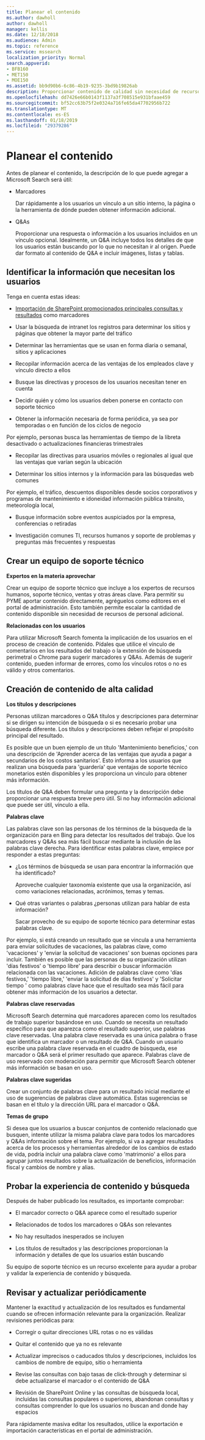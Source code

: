 ```yaml
---
title: Planear el contenido
ms.author: dawholl
author: dawholl
manager: kellis
ms.date: 12/18/2018
ms.audience: Admin
ms.topic: reference
ms.service: mssearch
localization_priority: Normal
search.appverid:
- BFB160
- MET150
- MOE150
ms.assetid: bb9d90b6-6c86-4b19-9235-3bd9b19826ab
description: Proporcionar contenido de calidad sin necesidad de recursos adicionales cuando se usa Microsoft Search
ms.openlocfilehash: dd7426e66b0143f1137a3f708515e931bfaae459
ms.sourcegitcommit: bf52cc63b75f2e0324a716fe65da47702956b722
ms.translationtype: MT
ms.contentlocale: es-ES
ms.lasthandoff: 01/18/2019
ms.locfileid: "29379286"
---
```

# <a name="plan-your-content"></a>Planear el contenido

Antes de planear el contenido, la descripción de lo que puede agregar a Microsoft Search será útil:
  
- Marcadores
    
    Dar rápidamente a los usuarios un vínculo a un sitio interno, la página o la herramienta de dónde pueden obtener información adicional.
    
- Q&As
    
    Proporcionar una respuesta o información a los usuarios incluidos en un vínculo opcional. Idealmente, un Q&A incluye todos los detalles de que los usuarios están buscando por lo que no necesitan ir al origen. Puede dar formato al contenido de Q&A e incluir imágenes, listas y tablas.
    
## <a name="identify-information-your-users-need"></a>Identificar la información que necesitan los usuarios

Tenga en cuenta estas ideas:
  
- [Importación de SharePoint promocionados principales consultas y resultados](import-sharepoint-promoted-results-and-top-queries.md) como marcadores 
    
- Usar la búsqueda de intranet los registros para determinar los sitios y páginas que obtener la mayor parte del tráfico
    
- Determinar las herramientas que se usan en forma diaria o semanal, sitios y aplicaciones
    
- Recopilar información acerca de las ventajas de los empleados clave y vínculo directo a ellos
    
- Busque las directivas y procesos de los usuarios necesitan tener en cuenta
    
- Decidir quién y cómo los usuarios deben ponerse en contacto con soporte técnico
    
- Obtener la información necesaria de forma periódica, ya sea por temporadas o en función de los ciclos de negocio
  
Por ejemplo, personas busca las herramientas de tiempo de la libreta desactivado o actualizaciones financieras trimestrales
    
- Recopilar las directivas para usuarios móviles o regionales al igual que las ventajas que varían según la ubicación
    
- Determinar los sitios internos y la información para las búsquedas web comunes
  
Por ejemplo, el tráfico, descuentos disponibles desde socios corporativos y programas de mantenimiento e idoneidad información pública tránsito, meteorología local,
    
- Busque información sobre eventos auspiciados por la empresa, conferencias o retiradas
    
- Investigación comunes TI, recursos humanos y soporte de problemas y preguntas más frecuentes y respuestas
    
## <a name="build-a-support-team"></a>Crear un equipo de soporte técnico

 **Expertos en la materia aprovechar**
  
Crear un equipo de soporte técnico que incluye a los expertos de recursos humanos, soporte técnico, ventas y otras áreas clave. Para permitir su PYME aportar contenido directamente, agréguelos como editores en el portal de administración. Esto también permite escalar la cantidad de contenido disponible sin necesidad de recursos de personal adicional.
  
 **Relacionadas con los usuarios**
  
Para utilizar Microsoft Search fomenta la implicación de los usuarios en el proceso de creación de contenido. Pídales que utilice el vínculo de comentarios en los resultados del trabajo o la extensión de búsqueda perimetral o Chrome para sugerir marcadores y Q&As. Además de sugerir contenido, pueden informar de errores, como los vínculos rotos o no es válido y otros comentarios.
  
## <a name="create-high-quality-content"></a>Creación de contenido de alta calidad

 **Los títulos y descripciones**
  
Personas utilizan marcadores o Q&A títulos y descripciones para determinar si se dirigen su intención de búsqueda o si es necesario probar una búsqueda diferente. Los títulos y descripciones deben reflejar el propósito principal del resultado.
  
Es posible que un buen ejemplo de un título 'Mantenimiento beneficios,' con una descripción de 'Aprender acerca de las ventajas que ayuda a pagar a secundarios de los costos sanitarios'. Esto informa a los usuarios que realizan una búsqueda para 'guardería' que ventajas de soporte técnico monetarios estén disponibles y les proporciona un vínculo para obtener más información.
  
Los títulos de Q&A deben formular una pregunta y la descripción debe proporcionar una respuesta breve pero útil. Si no hay información adicional que puede ser útil, vínculo a ella.
  
 **Palabras clave**
  
Las palabras clave son las personas de los términos de la búsqueda de la organización para en Bing para detectar los resultados del trabajo. Que los marcadores y Q&As sea más fácil buscar mediante la inclusión de las palabras clave derecha. Para identificar estas palabras clave, empiece por responder a estas preguntas:
  
- ¿Los términos de búsqueda se usan para encontrar la información que ha identificado?
    
    Aproveche cualquier taxonomía existente que usa la organización, así como variaciones relacionadas, acrónimos, temas y temas.
    
- Qué otras variantes o palabras ¿personas utilizan para hablar de esta información?
    
    Sacar provecho de su equipo de soporte técnico para determinar estas palabras clave.
    
Por ejemplo, si está creando un resultado que se vincula a una herramienta para enviar solicitudes de vacaciones, las palabras clave, como 'vacaciones' y 'enviar la solicitud de vacaciones' son buenas opciones para incluir. También es posible que las personas de su organización utilizan 'días festivos' o 'tiempo libre' para describir o buscar información relacionada con las vacaciones. Adición de palabras clave como 'días festivos,' 'tiempo libre,' 'enviar la solicitud de días festivos' y 'Solicitar tiempo ' como palabras clave hace que el resultado sea más fácil para obtener más información de los usuarios a detectar.
  
 **Palabras clave reservadas**
  
Microsoft Search determina qué marcadores aparecen como los resultados de trabajo superior basándose en uso. Cuando se necesita un resultado específico para que aparezca como el resultado superior, use palabras clave reservadas. Una palabra clave reservada es una única palabra o frase que identifica un marcador o un resultado de Q&A. Cuando un usuario escribe una palabra clave reservada en el cuadro de búsqueda, ese marcador o Q&A será el primer resultado que aparece. Palabras clave de uso reservado con moderación para permitir que Microsoft Search obtener más información se basan en uso.
  
 **Palabras clave sugeridas**
  
Crear un conjunto de palabras clave para un resultado inicial mediante el uso de sugerencias de palabras clave automática. Estas sugerencias se basan en el título y la dirección URL para el marcador o Q&A.
  
 **Temas de grupo**
  
Si desea que los usuarios a buscar conjuntos de contenido relacionado que busquen, intente utilizar la misma palabra clave para todos los marcadores y Q&As información sobre el tema. Por ejemplo, si va a agregar resultados acerca de los procesos y herramientas alrededor de los cambios de estado de vida, podría incluir una palabra clave como 'matrimonio' a ellos para agrupar juntos resultados sobre la actualización de beneficios, información fiscal y cambios de nombre y alias.
  
## <a name="test-your-content-and-search-experience"></a>Probar la experiencia de contenido y búsqueda

Después de haber publicado los resultados, es importante comprobar:
  
- El marcador correcto o Q&A aparece como el resultado superior
    
- Relacionados de todos los marcadores o Q&As son relevantes
    
- No hay resultados inesperados se incluyen
    
- Los títulos de resultados y las descripciones proporcionan la información y detalles de que los usuarios están buscando
    
Su equipo de soporte técnico es un recurso excelente para ayudar a probar y validar la experiencia de contenido y búsqueda.
  
## <a name="review-and-update-periodically"></a>Revisar y actualizar periódicamente

Mantener la exactitud y actualización de los resultados es fundamental cuando se ofrecen información relevante para la organización. Realizar revisiones periódicas para:
  
- Corregir o quitar direcciones URL rotas o no es válidas
    
- Quitar el contenido que ya no es relevante
    
- Actualizar imprecisos o caducados títulos y descripciones, incluidos los cambios de nombre de equipo, sitio o herramienta
    
- Revise las consultas con bajo tasas de click-through y determinar si debe actualizarse el marcador o el contenido de Q&A
    
- Revisión de SharePoint Online y las consultas de búsqueda local, incluidas las consultas populares o superiores, abandonan consultas y consultas comprender lo que los usuarios no buscan and donde hay espacios
    
Para rápidamente masiva editar los resultados, utilice la exportación e importación características en el portal de administración.

  

